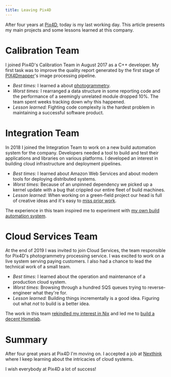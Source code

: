 ```yaml
---
title: Leaving Pix4D
---
```


After four years at [Pix4D][Pix4D], today is my last working day.  This article
presents my main projects and some lessons learned at this company.

# Calibration Team

I joined Pix4D's Calibration Team in August 2017 as a C++ developer.  My first
task was to improve the quality report generated by the first stage of
[PIX4Dmapper][Mapper]'s image processing pipeline.

* *Best times:* I learned a about [photogrammetry][WikiPhotogrammetry].
* *Worst times:* I rearranged a data structure in some reporting code and the
  performance of a seemingly unrelated module dropped 10%.  The team spent
  weeks tracking down why this happened.
* *Lesson learned:* Fighting code complexity is the hardest problem in
  maintaining a successful software product.

# Integration Team

In 2018 I joined the Integration Team to work on a new build automation system
for the company.  Developers needed a tool to build and test their applications
and libraries on various platforms.  I developed an interest in building cloud
infrastructure and deployment pipelines.

* *Best times:* I learned about Amazon Web Services and about modern tools for
  deploying distributed systems.
* *Worst times:* Because of an unpinned dependency we picked up a kernel update
  with a bug that crippled our entire fleet of build machines.
* *Lesson learned:* When working on a green-field project our head is full of
  creative ideas and it's easy to [miss prior work][WikiReinventing].

The experience in this team inspired me to experiment with [my own build
automation system][PostKevlar].

# Cloud Services Team

At the end of 2019 I was invited to join Cloud Services, the team responsible
for Pix4D's photogrammetry processing service.  I was excited to work on a live
system serving paying customers.  I also had a chance to lead the technical
work of a small team.

* *Best times:* I learned about the operation and maintenance of a production
  cloud system.
* *Worst times:* Browsing through a hundred SQS queues trying to
  reverse-engineer what they're for.
* *Lesson learned:* Building things incrementally is a good idea.  Figuring out
  what _not_ to build is a better idea.

The work in this team [rekindled my interest in Nix][PostNix] and led me to
[build a decent Homelab][PostHomelab].

# Summary

After four great years at Pix4D I'm moving on.  I accepted a job at
[Nexthink](https://www.nexthink.com/) where I keep learning about the
intricacies of cloud systems.

I wish everybody at Pix4D a lot of success!

[Pix4D]: https://www.pix4d.com
[Mapper]: https://www.pix4d.com/product/pix4dmapper-photogrammetry-software
[PostKevlar]: {filename}2020-10-18-Kevlar.markdown
[PostNix]: {filename}2020-04-30-Exploring-Nix.markdown
[PostHomelab]: {filename}2020-05-31-Homelab.markdown
[WikiPhotogrammetry]: https://en.wikipedia.org/wiki/Photogrammetry
[WikiReinventing]: https://en.wikipedia.org/wiki/Reinventing_the_wheel
